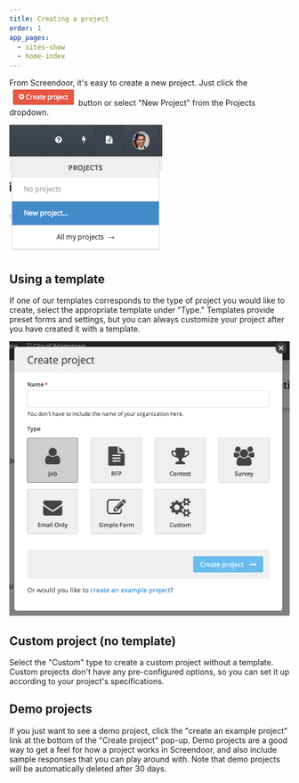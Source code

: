 ```yaml
---
title: Creating a project
order: 1
app_pages:
  - sites-show
  - home-index
---
```


From Screendoor, it's easy to create a new project. Just click the <img src='../images/create_project1.png' style='vertical-align:bottom;' /> button or select "New Project" from the Projects dropdown.

![create project](../images/create_project2.png)

## Using a template

If one of our templates corresponds to the type of project you would like to create, select the appropriate template under "Type." Templates provide preset forms and settings, but you can always customize your project after you have created it with a template.

![templates](../images/templates.png)

## Custom project (no template)

Select the "Custom" type to create a custom project without a template. Custom projects don't have any pre-configured options, so you can set it up according to your project's specifications.

## Demo projects

If you just want to see a demo project, click the "create an example project" link at the bottom of the "Create project" pop-up. Demo projects are a good way to get a feel for how a project works in Screendoor, and also include sample responses that you can play around with. Note that demo projects will be automatically deleted after 30 days.

